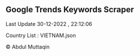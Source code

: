

## Google Trends Keywords Scraper 
 
Last Update 30-12-2022 , 22:12:06

Country List :
VIETNAM.json



© Abdul Muttaqin 
